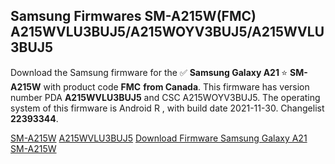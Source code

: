 <h2>Samsung Firmwares SM-A215W(FMC) A215WVLU3BUJ5/A215WOYV3BUJ5/A215WVLU3BUJ5</h2>
Download the Samsung firmware for the ✅ <strong>Samsung Galaxy A21 </strong> ⭐ <strong>SM-A215W</strong> with product code <strong>FMC</strong> <strong> from Canada</strong>. This firmware has version number PDA <strong>A215WVLU3BUJ5</strong> and CSC A215WOYV3BUJ5. The operating system of this firmware is Android R , with build date 2021-11-30. Changelist <strong>22393344</strong>.


[SM-A215W](https://samfirm.shop/samsung/model/SM-A215W)
[A215WVLU3BUJ5](https://samfirm.shop/samsung/pda/A215WVLU3BUJ5)
[Download Firmware Samsung Galaxy A21 SM-A215W](https://samfirm.shop/samsung/firmware/478818)
